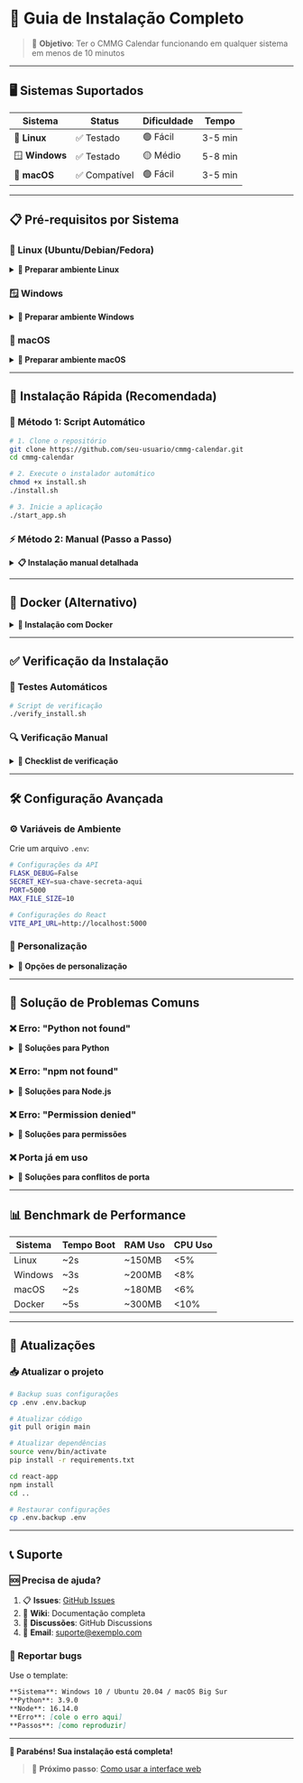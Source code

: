 # 🚀 Guia de Instalação Completo

> 🎯 **Objetivo**: Ter o CMMG Calendar funcionando em qualquer sistema em menos de 10 minutos

---

## 🖥️ Sistemas Suportados

| Sistema | Status | Dificuldade | Tempo |
|---------|--------|-------------|-------|
| 🐧 **Linux** | ✅ Testado | 🟢 Fácil | 3-5 min |
| 🪟 **Windows** | ✅ Testado | 🟡 Médio | 5-8 min |
| 🍎 **macOS** | ✅ Compatível | 🟢 Fácil | 3-5 min |

---

## 📋 Pré-requisitos por Sistema

### 🐧 Linux (Ubuntu/Debian/Fedora)

<details>
<summary><strong>🔧 Preparar ambiente Linux</strong></summary>

```bash
# Ubuntu/Debian
sudo apt update
sudo apt install python3 python3-pip python3-venv nodejs npm git curl

# Fedora
sudo dnf install python3 python3-pip nodejs npm git curl

# Arch Linux
sudo pacman -S python python-pip nodejs npm git curl
```

</details>

### 🪟 Windows

<details>
<summary><strong>🔧 Preparar ambiente Windows</strong></summary>

**Opção 1: Instaladores Oficiais**
1. 🐍 [Python 3.8+](https://www.python.org/downloads/windows/)
   - ✅ Marcar "Add Python to PATH"
2. 📦 [Node.js 16+](https://nodejs.org/en/download/)
3. 🔧 [Git for Windows](https://git-scm.com/download/win)

**Opção 2: Chocolatey (Recomendado)**
```powershell
# Instalar Chocolatey primeiro
Set-ExecutionPolicy Bypass -Scope Process -Force; iex ((New-Object System.Net.WebClient).DownloadString('https://chocolatey.org/install.ps1'))

# Instalar dependências
choco install python nodejs git
```

**Opção 3: WSL (Para desenvolvedores)**
```bash
wsl --install
# Depois siga as instruções do Linux
```

</details>

### 🍎 macOS

<details>
<summary><strong>🔧 Preparar ambiente macOS</strong></summary>

**Opção 1: Homebrew (Recomendado)**
```bash
# Instalar Homebrew
/bin/bash -c "$(curl -fsSL https://raw.githubusercontent.com/Homebrew/install/HEAD/install.sh)"

# Instalar dependências
brew install python node git
```

**Opção 2: Instaladores Oficiais**
1. 🐍 [Python 3.8+](https://www.python.org/downloads/mac-osx/)
2. 📦 [Node.js 16+](https://nodejs.org/en/download/)
3. 🔧 Git (já vem no macOS)

</details>

---

## 🎯 Instalação Rápida (Recomendada)

### 🚀 Método 1: Script Automático

```bash
# 1. Clone o repositório
git clone https://github.com/seu-usuario/cmmg-calendar.git
cd cmmg-calendar

# 2. Execute o instalador automático
chmod +x install.sh
./install.sh

# 3. Inicie a aplicação
./start_app.sh
```

### ⚡ Método 2: Manual (Passo a Passo)

<details>
<summary><strong>📋 Instalação manual detalhada</strong></summary>

#### Passo 1: Clone e Entre no Projeto
```bash
git clone https://github.com/seu-usuario/cmmg-calendar.git
cd cmmg-calendar
```

#### Passo 2: Configure o Backend Python
```bash
# Criar ambiente virtual
python3 -m venv venv

# Ativar ambiente virtual
# Linux/Mac:
source venv/bin/activate
# Windows:
venv\Scripts\activate

# Instalar dependências Python
pip install --upgrade pip
pip install -r requirements.txt
```

#### Passo 3: Configure o Frontend React
```bash
cd react-app
npm install
cd ..
```

#### Passo 4: Teste a Instalação
```bash
# Testar backend
python -c "import flask; print('✅ Backend OK')"

# Testar frontend
cd react-app && npm run build && cd ..
echo "✅ Frontend OK"
```

#### Passo 5: Primeiro Uso
```bash
# Iniciar aplicação completa
./start_app.sh
# ou manualmente:
# Terminal 1: python api_server.py
# Terminal 2: cd react-app && npm run dev
```

</details>

---

## 🐳 Docker (Alternativo)

<details>
<summary><strong>🐳 Instalação com Docker</strong></summary>

### Pré-requisitos
- Docker Desktop instalado
- Docker Compose

### Instalação
```bash
# Clone o projeto
git clone https://github.com/seu-usuario/cmmg-calendar.git
cd cmmg-calendar

# Execute com Docker
docker-compose up --build

# Acesse
# Frontend: http://localhost:5173
# API: http://localhost:5000
```

### Docker personalizado
```dockerfile
# Dockerfile já incluído no projeto
# Personalize conforme necessário
```

</details>

---

## ✅ Verificação da Instalação

### 🧪 Testes Automáticos

```bash
# Script de verificação
./verify_install.sh
```

### 🔍 Verificação Manual

<details>
<summary><strong>🔧 Checklist de verificação</strong></summary>

#### Backend Python
```bash
# Ativar ambiente
source venv/bin/activate  # Linux/Mac
# ou venv\Scripts\activate  # Windows

# Testar imports
python -c "
import flask
import flask_cors
import pydantic
print('✅ Todas as dependências OK')
"

# Testar API
python api_server.py &
curl http://localhost:5000/health
# Deve retornar: {"status": "up", "message": "API funcionando"}
```

#### Frontend React
```bash
cd react-app

# Verificar dependências
npm list --depth=0

# Testar build
npm run build
echo "✅ Build do React OK"

# Testar dev server
npm run dev
# Deve abrir em http://localhost:5173
```

#### Integração Completa
```bash
# Iniciar tudo
./start_app.sh

# Verificar endpoints
curl http://localhost:5000/health
curl http://localhost:5173  # deve carregar a página
```

</details>

---

## 🛠️ Configuração Avançada

### ⚙️ Variáveis de Ambiente

Crie um arquivo `.env`:
```bash
# Configurações da API
FLASK_DEBUG=False
SECRET_KEY=sua-chave-secreta-aqui
PORT=5000
MAX_FILE_SIZE=10

# Configurações do React
VITE_API_URL=http://localhost:5000
```

### 🎨 Personalização

<details>
<summary><strong>🎨 Opções de personalização</strong></summary>

#### Cores e Temas
```bash
# Arquivo: react-app/src/index.css
# Personalize as cores CSS variables
```

#### Configurações da API
```bash
# Arquivo: api_server.py
# Ajuste rate limits, CORS, etc.
```

#### Ícones e PWA
```bash
# Pasta: react-app/public/
# Substitua os ícones pelos seus
```

</details>

---

## 🚨 Solução de Problemas Comuns

### ❌ Erro: "Python not found"

<details>
<summary><strong>🔧 Soluções para Python</strong></summary>

**Windows:**
- Reinstalar Python marcando "Add to PATH"
- Usar `py` em vez de `python`

**Linux:**
```bash
sudo apt install python3 python3-pip
# ou
sudo dnf install python3 python3-pip
```

**macOS:**
```bash
brew install python
# ou usar python3 em vez de python
```

</details>

### ❌ Erro: "npm not found"

<details>
<summary><strong>🔧 Soluções para Node.js</strong></summary>

**Todos os sistemas:**
1. Baixar Node.js oficial: https://nodejs.org
2. Reiniciar terminal
3. Verificar: `node --version && npm --version`

**Linux:**
```bash
curl -fsSL https://deb.nodesource.com/setup_lts.x | sudo -E bash -
sudo apt-get install -y nodejs
```

</details>

### ❌ Erro: "Permission denied"

<details>
<summary><strong>🔧 Soluções para permissões</strong></summary>

**Linux/Mac:**
```bash
chmod +x start_app.sh install.sh
# ou
sudo chmod +x *.sh
```

**Windows:**
- Executar como Administrador
- Ou usar PowerShell: `Set-ExecutionPolicy RemoteSigned`

</details>

### ❌ Porta já em uso

<details>
<summary><strong>🔧 Soluções para conflitos de porta</strong></summary>

```bash
# Verificar o que está usando a porta
# Linux/Mac:
lsof -i :5000
lsof -i :5173

# Windows:
netstat -ano | findstr :5000

# Matar processo
kill -9 <PID>  # Linux/Mac
taskkill /PID <PID> /F  # Windows

# Ou alterar portas no .env
```

</details>

---

## 📊 Benchmark de Performance

| Sistema | Tempo Boot | RAM Uso | CPU Uso |
|---------|------------|---------|---------|
| Linux | ~2s | ~150MB | <5% |
| Windows | ~3s | ~200MB | <8% |
| macOS | ~2s | ~180MB | <6% |
| Docker | ~5s | ~300MB | <10% |

---

## 🔄 Atualizações

### 📥 Atualizar o projeto

```bash
# Backup suas configurações
cp .env .env.backup

# Atualizar código
git pull origin main

# Atualizar dependências
source venv/bin/activate
pip install -r requirements.txt

cd react-app
npm install
cd ..

# Restaurar configurações
cp .env.backup .env
```

---

## 📞 Suporte

### 🆘 Precisa de ajuda?

1. 📋 **Issues**: [GitHub Issues](https://github.com/seu-usuario/cmmg-calendar/issues)
2. 📖 **Wiki**: Documentação completa
3. 💬 **Discussões**: GitHub Discussions
4. 📧 **Email**: suporte@exemplo.com

### 🐛 Reportar bugs

Use o template:
```markdown
**Sistema**: Windows 10 / Ubuntu 20.04 / macOS Big Sur
**Python**: 3.9.0
**Node**: 16.14.0
**Erro**: [cole o erro aqui]
**Passos**: [como reproduzir]
```

---

**🎉 Parabéns! Sua instalação está completa!**

> 🚀 **Próximo passo**: [Como usar a interface web](WEB_INTERFACE.md)
